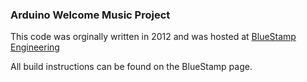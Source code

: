 ### Arduino Welcome Music Project

This code was orginally written in 2012 and was hosted at [BlueStamp Engineering](http://www.bluestampengineering.com/portfolio-view/meet/)

All build instructions can be found on the BlueStamp page.

